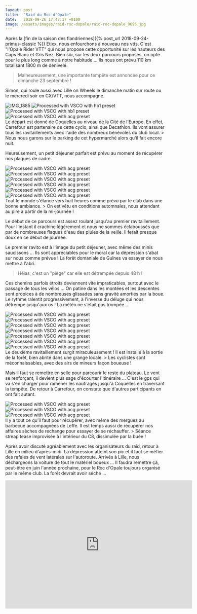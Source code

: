 ```yaml
---
layout: post
title:  "Raid du Roc d'Opale"
date:   2018-09-26 17:47:17 +0100
image: /assets/images/raid-roc-dopale/raid-roc-dopale_9695.jpg
---
```

Après la [fin de la saison des flandriennes]({% post_url 2018-09-24-primus-classic %})</a> Etixx, nous enfourchons à nouveau nos vtts.
C'est "l'Opale Rider VTT" qui nous propose cette opportunité sur les hauteurs des Caps Blanc et Gris Nez.
Bien sûr, sur les deux parcours proposés, on opte pour le plus long comme à notre habitude ...
Ils nous ont prévu 110 km totalisant 1800 m de dénivelé.
> Malheureusement, une importante tempête est annoncée pour ce dimanche 23 septembre !

Simon, qui roule aussi avec Lille on Wheels le dimanche matin sur route ou le mercredi soir en CX/VTT, nous accompagne.
<div class="gallery-box">
  <div class="gallery">
<img src="/assets/images/raid-roc-dopale/raid-roc-dopale_9689.jpg" title="" alt="IMG_1885" >
<img src="/assets/images/raid-roc-dopale/raid-roc-dopale_9690.jpg" title="" alt="Processed with VSCO with hb1 preset" >
<img src="/assets/images/raid-roc-dopale/raid-roc-dopale_9691.jpg" title="" alt="Processed with VSCO with hb1 preset" >
<img src="/assets/images/raid-roc-dopale/raid-roc-dopale_9692.jpg" title="petit déjeuner" alt="Processed with VSCO with acg preset" >
</div>
</div>
Le départ est donné de Coquelles au niveau de la Cité de l'Europe.
En effet, Carrefour est partenaire de cette cyclo, ainsi que Decathlon.
Ils vont assurer tous les ravitaillements avec l'aide des nombreux bénévoles du club local.
> Nous nous garons sur le parking de cet hypermarché alors qu'il fait encore nuit.

Heureusement, un petit déjeuner parfait est prévu au moment de récupérer nos plaques de cadre.
<div class="gallery-box">
  <div class="gallery">
<img src="/assets/images/raid-roc-dopale/raid-roc-dopale_9693.jpg" title="Simon et Félix" alt="Processed with VSCO with acg preset" >
<img src="/assets/images/raid-roc-dopale/raid-roc-dopale_9694.jpg" title="Accalmie matinale" alt="Processed with VSCO with acg preset" >
<img src="/assets/images/raid-roc-dopale/raid-roc-dopale_9695.jpg" title="" alt="Processed with VSCO with acg preset" >
<img src="/assets/images/raid-roc-dopale/raid-roc-dopale_9696.jpg" title="" alt="Processed with VSCO with acg preset" >
<img src="/assets/images/raid-roc-dopale/raid-roc-dopale_9697.jpg" title="" alt="Processed with VSCO with acg preset" >
<img src="/assets/images/raid-roc-dopale/raid-roc-dopale_9698.jpg" title="Philippe" alt="Processed with VSCO with acg preset" >
</div>
</div>
Tout le monde s'élance vers huit heures comme prévu par le club dans une bonne ambiance.
> On est vêtu en conditions automnales, nous attendant au pire à partir de la mi-journée !

Le début de ce parcours est assez roulant jusqu'au premier ravitaillement.
Pour l'instant il crachine légèrement et nous ne sommes éclaboussés que par de nombreuses flaques d'eau des pluies de la veille.
Il ferait presque doux en ce début de journée.

Le premier ravito est à l'image du petit déjeuner, avec même des minis saucissons ...
Ils sont appréciables pour le moral car la dépression s'abat sur nous comme prévue !
La forêt domaniale de Guînes va essayer de nous mettre à l'abri.
> Hélas, c'est un "piège" car elle est détrempée depuis 48 h !

Ces chemins parfois étroits deviennent vite impraticables, surtout avec le passage de tous les vélos ...
On patine dans les montées et les descentes sont propices à de nombreuses glissades sans gravité amorties par la boue.
Le rythme ralentit progressivement, à l'inverse du déluge qui nous détrempe jusqu'aux os !
La météo ne s'était pas trompée ...
<div class="gallery-box">
  <div class="gallery">
<img src="/assets/images/raid-roc-dopale/raid-roc-dopale_9705.jpg" title="Forêt piègeuse ..." alt="Processed with VSCO with acg preset" >
<img src="/assets/images/raid-roc-dopale/raid-roc-dopale_9706.jpg" title="" alt="Processed with VSCO with acg preset" >
<img src="/assets/images/raid-roc-dopale/raid-roc-dopale_9707.jpg" title="2 ème ravito" alt="Processed with VSCO with acg preset" >
<img src="/assets/images/raid-roc-dopale/raid-roc-dopale_9708.jpg" title="Camouflage !" alt="Processed with VSCO with acg preset" >
<img src="/assets/images/raid-roc-dopale/raid-roc-dopale_9709.jpg" title="" alt="Processed with VSCO with acg preset" >
<img src="/assets/images/raid-roc-dopale/raid-roc-dopale_9710.jpg" title="" alt="Processed with VSCO with acg preset" >
<img src="/assets/images/raid-roc-dopale/raid-roc-dopale_9711.jpg" title="" alt="Processed with VSCO with acg preset" >
</div>
</div>
Le deuxième ravitaillement surgit miraculeusement !
Il est installé à la sortie de la forêt, bien abrité dans une grange locale.
> Les cyclistes sont méconnaissables, avec des airs de mineurs façon boueuse !

Mais il faut se remettre en selle pour parcourir le reste du plateau.
Le vent se renforçant, il devient plus sage d'écourter l'itinéraire ...
C'est  le gps qui va s'en charger pour ramener les naufragés jusqu'à Coquelles en traversant la tempête.
De retour à Carrefour, on constate que d'autres participants en ont fait autant.
<div class="gallery-box">
  <div class="gallery">
<img src="/assets/images/raid-roc-dopale/raid-roc-dopale_9704.jpg" title="" alt="Processed with VSCO with acg preset" >
<img src="/assets/images/raid-roc-dopale/raid-roc-dopale_9712.jpg" title="Réconfort du retour ..." alt="Processed with VSCO with acg preset" >
<img src="/assets/images/raid-roc-dopale/raid-roc-dopale_9713.jpg" title="Streap tease" alt="Processed with VSCO with acg preset" >
</div>
</div>
Il y a tout ce qu'il faut pour récupérer, avec même des merguez au barbecue accompagnées de Leffe.
Il est temps aussi de récupérer nos affaires sèches de rechange pour essayer de se réchauffer.
> Séance streap tease improvisée à l'intérieur du C8, dissimulée par la buée !

Après avoir discuté agréablement avec les organisateurs du raid, retour à Lille en milieu d'après-midi.
La dépression atteint son pic et il faut se méfier des rafales de vent latérales sur l'autoroute.
Arrivés à Lille, nous déchargeons la voiture de tout le matériel boueux ...
Il faudra remettre çà, peut-être en juin l'année prochaine, pour le Roc d'Opale toujours organisé par le même club.
La forêt devrait avoir séché ...

<center><iframe src="https://www.strava.com/activities/1860274967/embed/5cf29aab786a5f43c8285e794fc91b485ad80723" width="590" height="405" frameborder="0" scrolling="no"></iframe></center>